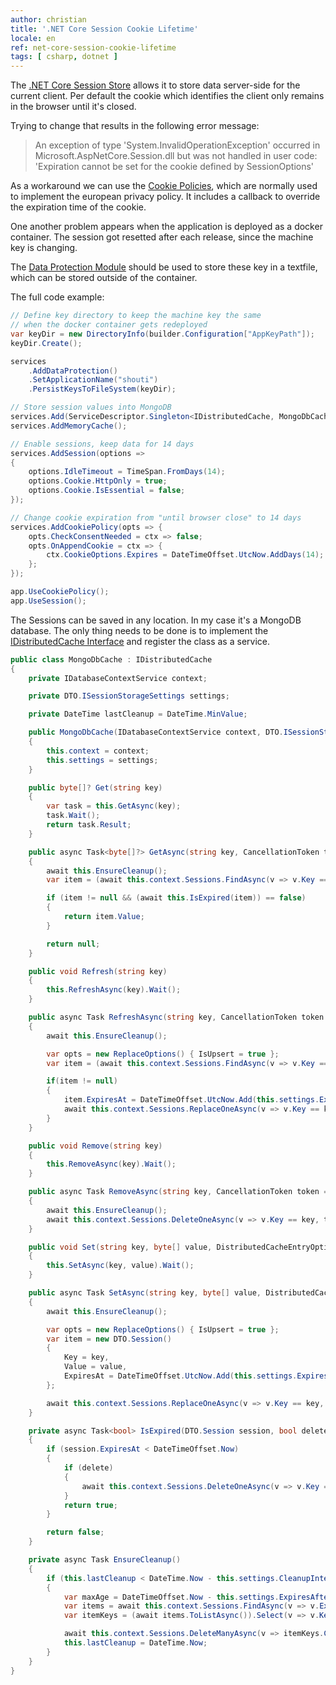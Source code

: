 ```yaml
---
author: christian
title: '.NET Core Session Cookie Lifetime'
locale: en
ref: net-core-session-cookie-lifetime
tags: [ csharp, dotnet ]
---
```


The [.NET Core Session Store][sessions] allows it to store data server-side
for the current client. Per default the cookie which identifies the client only
remains in the browser until it's closed.

[sessions]: https://docs.microsoft.com/en-us/aspnet/core/fundamentals/app-state?view=aspnetcore-6.0
[cookiepolicy]: https://docs.microsoft.com/en-us/aspnet/core/security/gdpr?view=aspnetcore-6.0
[dataprotect]: https://docs.microsoft.com/en-us/aspnet/core/security/data-protection/configuration/overview?view=aspnetcore-6.0
[cache]: https://docs.microsoft.com/en-us/dotnet/api/microsoft.extensions.caching.distributed.idistributedcache?view=dotnet-plat-ext-6.0

Trying to change that results in the following error message:

> An exception of type 'System.InvalidOperationException' occurred in 
> Microsoft.AspNetCore.Session.dll but was not handled in user code: 
> 'Expiration cannot be set for the cookie defined by SessionOptions'

As a workaround we can use the [Cookie Policies][cookiepolicy], which are normally used to implement
the european privacy policy. It includes a callback to override the expiration time of the cookie.

One another problem appears when the application is deployed as a docker container. The session 
got resetted after each release, since the machine key is changing.

The [Data Protection Module][dataprotect] should be used to store these key in a textfile,
which can be stored outside of the container.

The full code example:

```cs
// Define key directory to keep the machine key the same
// when the docker container gets redeployed
var keyDir = new DirectoryInfo(builder.Configuration["AppKeyPath"]);
keyDir.Create();

services
    .AddDataProtection()
    .SetApplicationName("shouti")
    .PersistKeysToFileSystem(keyDir);

// Store session values into MongoDB
services.Add(ServiceDescriptor.Singleton<IDistributedCache, MongoDbCache>());
services.AddMemoryCache();

// Enable sessions, keep data for 14 days
services.AddSession(options =>
{
    options.IdleTimeout = TimeSpan.FromDays(14);
    options.Cookie.HttpOnly = true;
    options.Cookie.IsEssential = false;
});

// Change cookie expiration from "until browser close" to 14 days
services.AddCookiePolicy(opts => {
    opts.CheckConsentNeeded = ctx => false;
    opts.OnAppendCookie = ctx => {
        ctx.CookieOptions.Expires = DateTimeOffset.UtcNow.AddDays(14);
    };
});

app.UseCookiePolicy();
app.UseSession();
```

The Sessions can be saved in any location. In my case it's a MongoDB database.
The only thing needs to be done is to implement the  [IDistributedCache Interface][cache]
and register the class as a service.

```cs
public class MongoDbCache : IDistributedCache
{
    private IDatabaseContextService context;

    private DTO.ISessionStorageSettings settings;

    private DateTime lastCleanup = DateTime.MinValue;

    public MongoDbCache(IDatabaseContextService context, DTO.ISessionStorageSettings settings)
    {
        this.context = context;
        this.settings = settings;
    }

    public byte[]? Get(string key)
    {
        var task = this.GetAsync(key);
        task.Wait();
        return task.Result;
    }

    public async Task<byte[]?> GetAsync(string key, CancellationToken token = default)
    {
        await this.EnsureCleanup();
        var item = (await this.context.Sessions.FindAsync(v => v.Key == key, null, token)).SingleOrDefault();

        if (item != null && (await this.IsExpired(item)) == false)
        {
            return item.Value;
        }

        return null;
    }

    public void Refresh(string key)
    {
        this.RefreshAsync(key).Wait();
    }

    public async Task RefreshAsync(string key, CancellationToken token = default)
    {
        await this.EnsureCleanup();

        var opts = new ReplaceOptions() { IsUpsert = true };
        var item = (await this.context.Sessions.FindAsync(v => v.Key == key, null, token)).SingleOrDefault();

        if(item != null)
        {
            item.ExpiresAt = DateTimeOffset.UtcNow.Add(this.settings.ExpiresAfter);
            await this.context.Sessions.ReplaceOneAsync(v => v.Key == key, item, opts, token);
        }
    }

    public void Remove(string key)
    {
        this.RemoveAsync(key).Wait();
    }

    public async Task RemoveAsync(string key, CancellationToken token = default)
    {
        await this.EnsureCleanup();
        await this.context.Sessions.DeleteOneAsync(v => v.Key == key, token);
    }

    public void Set(string key, byte[] value, DistributedCacheEntryOptions options)
    {
        this.SetAsync(key, value).Wait();
    }

    public async Task SetAsync(string key, byte[] value, DistributedCacheEntryOptions options, CancellationToken token = default)
    {
        await this.EnsureCleanup();

        var opts = new ReplaceOptions() { IsUpsert = true };
        var item = new DTO.Session()
        {
            Key = key,
            Value = value,
            ExpiresAt = DateTimeOffset.UtcNow.Add(this.settings.ExpiresAfter),
        };

        await this.context.Sessions.ReplaceOneAsync(v => v.Key == key, item, opts, token);
    }

    private async Task<bool> IsExpired(DTO.Session session, bool delete = true)
    {
        if (session.ExpiresAt < DateTimeOffset.Now)
        {
            if (delete)
            {
                await this.context.Sessions.DeleteOneAsync(v => v.Key == session.Key);
            }
            return true;
        }

        return false;
    }

    private async Task EnsureCleanup()
    {
        if (this.lastCleanup < DateTime.Now - this.settings.CleanupInterval)
        {
            var maxAge = DateTimeOffset.Now - this.settings.ExpiresAfter;
            var items = await this.context.Sessions.FindAsync(v => v.ExpiresAt < maxAge);
            var itemKeys = (await items.ToListAsync()).Select(v => v.Key).ToArray();

            await this.context.Sessions.DeleteManyAsync(v => itemKeys.Contains(v.Key));
            this.lastCleanup = DateTime.Now;
        }
    }
}
```
